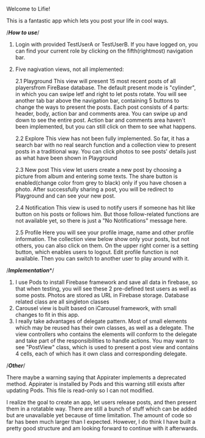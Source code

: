 Welcome to Lifie!

This is a fantastic app which lets you post your life in cool ways.

/*********************************How to use*********************************/

1. Login with provided TestUserA or TestUserB. If you have logged on, you can find your current role by clicking on the fifth(rightmost) navigation bar.

2. Five nagivation views, not all implemented:

    2.1 Playground
    This view will present 15 most recent posts of all playersfrom FireBase database. The default present mode is "cylinder", in which you can swipe letf and right to let posts rotate. You will see another tab bar above the navigation bar, containing 5 buttons to change the ways to present the posts.
    Each post consists of 4 parts: header, body, action bar and comments area. You can swipe up and down to see the entire post. Action bar and comments area haven't been implemented, but you can still click on them to see what happens.
    
    2.2 Explore
    This view has not been fully implemented. So far, it has a search bar with no real search function and a collection view to present posts in a traditional way. You can click photos to see posts' details just as what have been shown in Playground
    
    2.3 New post
    This view let users create a new post by choosing a picture from album and entering some texts. The share button is enabled(change color from grey to black) only if you have chosen a photo. After successfully sharing a post, you will be redirect to Playground and can see your new post.
    
    2.4 Notification
    This view is used to notify users if someone has hit like button on his posts or follows him. But those follow-related functions are not available yet, so there is just a "No Notifications" message here.
    
    2.5 Profile
    Here you will see your profile image, name and other profile information. The collection view below show only your posts, but not others, you can also click on them.
    On the upper right corner is a setting button, which enables users to logout. Edit profile function is not available.
    Then you can switch to another user to play around with it.
    
/*******************************Implementation********************************/

1. I use Pods to install Firebase framework and save all data in firebase, so that when testing, you will see these 2 pre-defined test users as well as some posts. Photos are stored as URL in Firebase storage. Database related class are all singleton classes
2. Carousel view is built based on iCarousel framework, with small changes to fit in this app. 
3. I really take advantages of delegate pattern. Most of small elements which may be reused has their own classes, as well as a delegate. The view controllers who contains the elements will conform to the delegate and take part of the responsibilities to handle actions. You may want to see "PostView" class, which is used to present a post view and contains 4 cells, each of which has it own class and corresponding delegate.

/*********************************Other*********************************/

There maybe a warning saying that Appirater implements a deprecated method. Appirater is installed by Pods and this warning still exists after updating Pods. This file is read-only so I can not modified.

I realize the goal to create an app, let users release posts, and then present them in a rotatable way. There are still a bunch of stuff which can be added but are unavailable yet because of time limitation. The amount of code so far has been much larger than I expected. However, I do think I have built a pretty good structure and am looking forward to continue with it afterwards.

